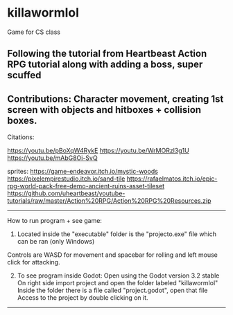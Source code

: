 # killawormlol
Game for CS class 

Following the tutorial from Heartbeast Action RPG tutorial along with adding a boss, super scuffed
------------------------------------------------------------------------------------------
Contributions: Character movement, creating 1st screen with objects and 
hitboxes + collision boxes.
------------------------------------------------------------------------------------------
Citations:

https://youtu.be/pBoXqW4RykE
https://youtu.be/WrMORzl3g1U
https://youtu.be/mAbG8Oi-SvQ

sprites:
https://game-endeavor.itch.io/mystic-woods
https://pixelempirestudio.itch.io/sand-tile
https://rafaelmatos.itch.io/epic-rpg-world-pack-free-demo-ancient-ruins-asset-tileset
https://github.com/uheartbeast/youtube-tutorials/raw/master/Action%20RPG/Action%20RPG%20Resources.zip

------------------------------------------------------------------------------------------

How to run program + see game: 

1. Located inside the "executable" folder is the "projecto.exe" file which can be ran (only Windows)

Controls are WASD for movement and spacebar for rolling and left mouse click for attacking.

2. To see program inside Godot:
Open using the Godot version 3.2 stable
On right side import project and open the folder labeled "killawormlol"
Inside the folder there is a file called "project.godot", open that file
Access to the project by double clicking on it.

------------------------------------------------------------------------------------------
